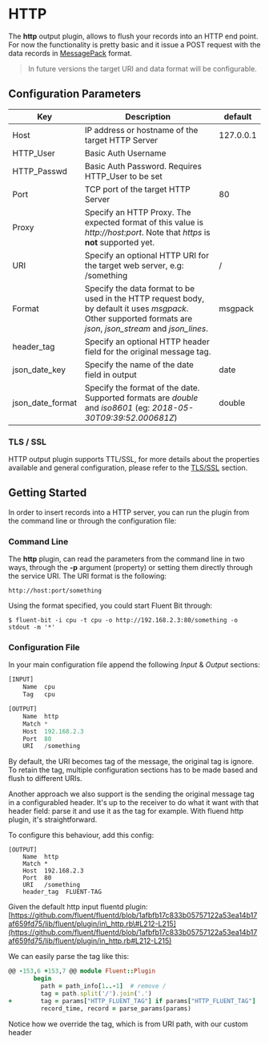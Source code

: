 # HTTP

The **http** output plugin, allows to flush your records into an HTTP end point. For now the functionality is pretty basic and it issue a POST request with the data records in [MessagePack](http://msgpack.org) format.

> In future versions the target URI and data format will be configurable.

## Configuration Parameters

| Key         | Description          | default           |
|-------------|----------------------|-------------------|
| Host        | IP address or hostname of the target HTTP Server | 127.0.0.1 |
| HTTP_User   | Basic Auth Username |         |
| HTTP_Passwd | Basic Auth Password. Requires HTTP_User to be set |         |
| Port        | TCP port of the target HTTP Server | 80 |
| Proxy       | Specify an HTTP Proxy. The expected format of this value is _http://host:port_. Note that _https_ is __not__ supported yet. ||
| URI         | Specify an optional HTTP URI for the target web server, e.g: /something  | / |
| Format      | Specify the data format to be used in the HTTP request body, by default it uses _msgpack_. Other supported formats are _json_, _json_stream_ and _json_lines_. | msgpack |
| header_tag | Specify an optional HTTP header field for the original message tag. |         |
| json_date_key | Specify the name of the date field in output | date |
| json_date_format | Specify the format of the date. Supported formats are _double_ and _iso8601_ (eg: _2018-05-30T09:39:52.000681Z_)| double |

### TLS / SSL

HTTP output plugin supports TTL/SSL, for more details about the properties available and general configuration, please refer to the [TLS/SSL](../configuration/tls_ssl.md) section.

## Getting Started

In order to insert records into a HTTP server, you can run the plugin from the command line or through the configuration file:

### Command Line

The **http** plugin, can read the parameters from the command line in two ways, through the **-p** argument \(property\) or setting them directly through the service URI. The URI format is the following:

```text
http://host:port/something
```

Using the format specified, you could start Fluent Bit through:

```text
$ fluent-bit -i cpu -t cpu -o http://192.168.2.3:80/something -o stdout -m '*'
```

### Configuration File

In your main configuration file append the following _Input_ & _Output_ sections:

```python
[INPUT]
    Name  cpu
    Tag   cpu

[OUTPUT]
    Name  http
    Match *
    Host  192.168.2.3
    Port  80
    URI   /something
```

By default, the URI becomes tag of the message, the original tag is ignore. To retain the tag, multiple configuration sections has to be made based and flush to different URIs.

Another approach we also support is the sending the original message tag in a configurabled header. It's up to the receiver to do what it want with that header field: parse it and use it as the tag for example. With fluend http plugin, it's straightforward.

To configure this behaviour, add this config:

```text
[OUTPUT]
    Name  http
    Match *
    Host  192.168.2.3
    Port  80
    URI   /something
    header_tag  FLUENT-TAG
```

Given the default http input fluentd plugin: [https://github.com/fluent/fluentd/blob/1afbfb17c833b05757122a53ea14b17af659fd75/lib/fluent/plugin/in\_http.rb\#L212-L215](https://github.com/fluent/fluentd/blob/1afbfb17c833b05757122a53ea14b17af659fd75/lib/fluent/plugin/in_http.rb#L212-L215)

We can easily parse the tag like this:

```ruby
@@ -153,6 +153,7 @@ module Fluent::Plugin
       begin
         path = path_info[1..-1]  # remove /
         tag = path.split('/').join('.')
+        tag = params["HTTP_FLUENT_TAG"] if params["HTTP_FLUENT_TAG"]
         record_time, record = parse_params(params)
```

Notice how we override the tag, which is from URI path, with our custom header

